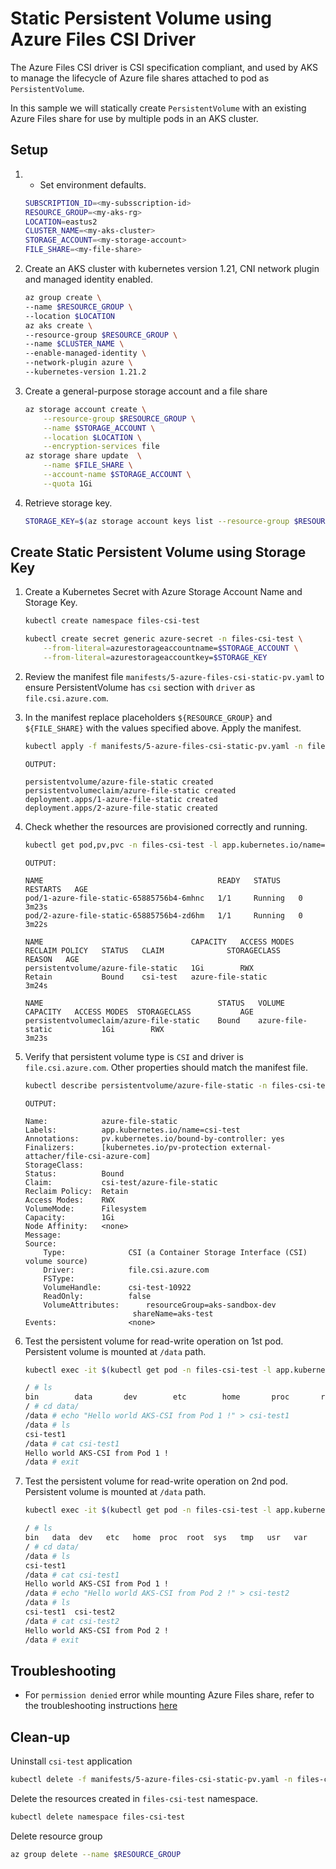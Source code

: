 # Static Persistent Volume using Azure Files CSI Driver

The Azure Files CSI driver is CSI specification compliant, and used by AKS to manage the lifecycle of Azure file shares attached to pod as `PersistentVolume`.

In this sample we will statically create `PersistentVolume` with an existing Azure Files share for use by multiple pods in an AKS cluster.

## Setup

1. - Set environment defaults.

    ```sh
    SUBSCRIPTION_ID=<my-subsscription-id>
    RESOURCE_GROUP=<my-aks-rg>
    LOCATION=eastus2
    CLUSTER_NAME=<my-aks-cluster>
    STORAGE_ACCOUNT=<my-storage-account>
    FILE_SHARE=<my-file-share>
    ```

2. Create an AKS cluster with kubernetes version 1.21, CNI network plugin and managed identity enabled. 

    ```sh
    az group create \
    --name $RESOURCE_GROUP \
    --location $LOCATION
    az aks create \
    --resource-group $RESOURCE_GROUP \
    --name $CLUSTER_NAME \
    --enable-managed-identity \
    --network-plugin azure \
    --kubernetes-version 1.21.2
    ```

3. Create a general-purpose storage account and a file share 

    ```sh
    az storage account create \
        --resource-group $RESOURCE_GROUP \
        --name $STORAGE_ACCOUNT \
        --location $LOCATION \
        --encryption-services file
    az storage share update  \
        --name $FILE_SHARE \
        --account-name $STORAGE_ACCOUNT \
        --quota 1Gi
    ```

4. Retrieve storage key.

    ```sh
    STORAGE_KEY=$(az storage account keys list --resource-group $RESOURCE_GROUP --account-name $STORAGE_ACCOUNT --query [0].value -o tsv)
    ```
## Create Static Persistent Volume using Storage Key

1. Create a Kubernetes Secret with Azure Storage Account Name and Storage Key.

    ```sh
    kubectl create namespace files-csi-test

    kubectl create secret generic azure-secret -n files-csi-test \
        --from-literal=azurestorageaccountname=$STORAGE_ACCOUNT \
        --from-literal=azurestorageaccountkey=$STORAGE_KEY
    ```

2. Review the manifest file `manifests/5-azure-files-csi-static-pv.yaml` to ensure PersistentVolume has `csi` section with `driver` as `file.csi.azure.com`.

3. In the manifest replace placeholders `${RESOURCE_GROUP}` and `${FILE_SHARE}` with the values specified above. Apply the manifest.

    ```sh
    kubectl apply -f manifests/5-azure-files-csi-static-pv.yaml -n files-csi-test
    ```

    ```
    OUTPUT:

    persistentvolume/azure-file-static created
    persistentvolumeclaim/azure-file-static created
    deployment.apps/1-azure-file-static created
    deployment.apps/2-azure-file-static created
    ```

4. Check whether the resources are provisioned correctly and running.

    ```sh
    kubectl get pod,pv,pvc -n files-csi-test -l app.kubernetes.io/name=csi-test
    ```

    ```
    OUTPUT:

    NAME                                       READY   STATUS    RESTARTS   AGE
    pod/1-azure-file-static-65885756b4-6mhnc   1/1     Running   0          3m23s
    pod/2-azure-file-static-65885756b4-zd6hm   1/1     Running   0          3m22s

    NAME                                 CAPACITY   ACCESS MODES   RECLAIM POLICY   STATUS   CLAIM              STORAGECLASS       REASON   AGE
    persistentvolume/azure-file-static   1Gi        RWX            Retain           Bound    csi-test   azure-file-static           3m24s

    NAME                                       STATUS   VOLUME                      CAPACITY   ACCESS MODES  STORAGECLASS           AGE
    persistentvolumeclaim/azure-file-static    Bound    azure-file-static           1Gi        RWX                                  3m23s
    ```

5. Verify that persistent volume type is `CSI` and driver is `file.csi.azure.com`. Other properties should match the manifest file.

    ```sh
    kubectl describe persistentvolume/azure-file-static -n files-csi-test
    ```

    ```
    OUTPUT:

    Name:            azure-file-static
    Labels:          app.kubernetes.io/name=csi-test
    Annotations:     pv.kubernetes.io/bound-by-controller: yes
    Finalizers:      [kubernetes.io/pv-protection external-attacher/file-csi-azure-com]
    StorageClass:
    Status:          Bound
    Claim:           csi-test/azure-file-static
    Reclaim Policy:  Retain
    Access Modes:    RWX
    VolumeMode:      Filesystem
    Capacity:        1Gi
    Node Affinity:   <none>
    Message:
    Source:
        Type:              CSI (a Container Storage Interface (CSI) volume source)
        Driver:            file.csi.azure.com
        FSType:
        VolumeHandle:      csi-test-10922
        ReadOnly:          false
        VolumeAttributes:      resourceGroup=aks-sandbox-dev
                            shareName=aks-test
    Events:                <none>
    ```

6. Test the persistent volume for read-write operation on 1st pod. Persistent volume is mounted at `/data` path.

    ```sh
    kubectl exec -it $(kubectl get pod -n files-csi-test -l app.kubernetes.io/name=csi-test -o jsonpath='{.items[0].metadata.name}') -n files-csi-test -- sh

    / # ls
    bin        data       dev        etc        home       proc       root       sys        tmp        usr        var
    / # cd data/
    /data # echo "Hello world AKS-CSI from Pod 1 !" > csi-test1
    /data # ls
    csi-test1
    /data # cat csi-test1
    Hello world AKS-CSI from Pod 1 !
    /data # exit
    ```

6. Test the persistent volume for read-write operation on 2nd pod. Persistent volume is mounted at `/data` path.

    ```sh
    kubectl exec -it $(kubectl get pod -n files-csi-test -l app.kubernetes.io/name=csi-test -o jsonpath='{.items[1].metadata.name}') -n files-csi-test -- sh

    / # ls
    bin   data  dev   etc   home  proc  root  sys   tmp   usr   var
    / # cd data/
    /data # ls
    csi-test1
    /data # cat csi-test1
    Hello world AKS-CSI from Pod 1 !
    /data # echo "Hello world AKS-CSI from Pod 2 !" > csi-test2
    /data # ls
    csi-test1  csi-test2
    /data # cat csi-test2
    Hello world AKS-CSI from Pod 2 !
    /data # exit
    ```


## Troubleshooting

- For `permission denied` error while mounting Azure Files share, refer to the troubleshooting instructions [here](https://docs.microsoft.com/en-us/azure/storage/files/storage-troubleshoot-linux-file-connection-problems#mount-error13-permission-denied-when-you-mount-an-azure-file-share)

## Clean-up

Uninstall `csi-test` application 

```sh
kubectl delete -f manifests/5-azure-files-csi-static-pv.yaml -n files-csi-test
```

Delete the resources created in `files-csi-test` namespace. 

```sh
kubectl delete namespace files-csi-test
```

Delete resource group

```sh
az group delete --name $RESOURCE_GROUP
```